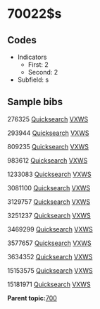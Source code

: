 # 70022$s

## Codes

-   Indicators
    -   First: 2
    -   Second: 2
-   Subfield: s

## Sample bibs

276325 [Quicksearch](https://search.library.yale.edu/catalog/276325) [VXWS](http://prodorbis.library.yale.edu:7014/vxws/GetHoldingsService?bibId=276325)

293944 [Quicksearch](https://search.library.yale.edu/catalog/293944) [VXWS](http://prodorbis.library.yale.edu:7014/vxws/GetHoldingsService?bibId=293944)

809235 [Quicksearch](https://search.library.yale.edu/catalog/809235) [VXWS](http://prodorbis.library.yale.edu:7014/vxws/GetHoldingsService?bibId=809235)

983612 [Quicksearch](https://search.library.yale.edu/catalog/983612) [VXWS](http://prodorbis.library.yale.edu:7014/vxws/GetHoldingsService?bibId=983612)

1233083 [Quicksearch](https://search.library.yale.edu/catalog/1233083) [VXWS](http://prodorbis.library.yale.edu:7014/vxws/GetHoldingsService?bibId=1233083)

3081100 [Quicksearch](https://search.library.yale.edu/catalog/3081100) [VXWS](http://prodorbis.library.yale.edu:7014/vxws/GetHoldingsService?bibId=3081100)

3129757 [Quicksearch](https://search.library.yale.edu/catalog/3129757) [VXWS](http://prodorbis.library.yale.edu:7014/vxws/GetHoldingsService?bibId=3129757)

3251237 [Quicksearch](https://search.library.yale.edu/catalog/3251237) [VXWS](http://prodorbis.library.yale.edu:7014/vxws/GetHoldingsService?bibId=3251237)

3469299 [Quicksearch](https://search.library.yale.edu/catalog/3469299) [VXWS](http://prodorbis.library.yale.edu:7014/vxws/GetHoldingsService?bibId=3469299)

3577657 [Quicksearch](https://search.library.yale.edu/catalog/3577657) [VXWS](http://prodorbis.library.yale.edu:7014/vxws/GetHoldingsService?bibId=3577657)

3634352 [Quicksearch](https://search.library.yale.edu/catalog/3634352) [VXWS](http://prodorbis.library.yale.edu:7014/vxws/GetHoldingsService?bibId=3634352)

15153575 [Quicksearch](https://search.library.yale.edu/catalog/15153575) [VXWS](http://prodorbis.library.yale.edu:7014/vxws/GetHoldingsService?bibId=15153575)

15181971 [Quicksearch](https://search.library.yale.edu/catalog/15181971) [VXWS](http://prodorbis.library.yale.edu:7014/vxws/GetHoldingsService?bibId=15181971)

**Parent topic:**[700](../../tags/700/700.md)

